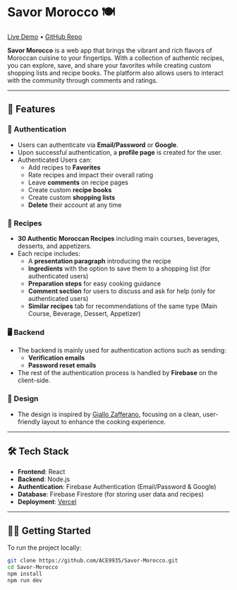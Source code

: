 # Savor Morocco 🍽️

[Live Demo](https://savor-morocco.vercel.app) • [GitHub Repo](https://github.com/ACE9935/Savor-Morocco)

**Savor Morocco** is a web app that brings the vibrant and rich flavors of Moroccan cuisine to your fingertips. With a collection of authentic recipes, you can explore, save, and share your favorites while creating custom shopping lists and recipe books. The platform also allows users to interact with the community through comments and ratings.

---

## 🌟 Features

### 🔐 Authentication
- Users can authenticate via **Email/Password** or **Google**.
- Upon successful authentication, a **profile page** is created for the user.
- Authenticated Users can:
  - Add recipes to **Favorites**
  - Rate recipes and impact their overall rating
  - Leave **comments** on recipe pages
  - Create custom **recipe books**
  - Create custom **shopping lists**
  - **Delete** their account at any time

### 🍲 Recipes
- **30 Authentic Moroccan Recipes** including main courses, beverages, desserts, and appetizers.
- Each recipe includes:
  - A **presentation paragraph** introducing the recipe
  - **Ingredients** with the option to save them to a shopping list (for authenticated users)
  - **Preparation steps** for easy cooking guidance
  - **Comment section** for users to discuss and ask for help (only for authenticated users)
  - **Similar recipes** tab for recommendations of the same type (Main Course, Beverage, Dessert, Appetizer)

### 🖥 Backend
- The backend is mainly used for authentication actions such as sending:
  - **Verification emails**
  - **Password reset emails**
- The rest of the authentication process is handled by **Firebase** on the client-side.
  
### 🎨 Design
- The design is inspired by [Giallo Zafferano](https://www.giallozafferano.com/), focusing on a clean, user-friendly layout to enhance the cooking experience.

---

## 🛠 Tech Stack

- **Frontend**: React
- **Backend**: Node.js
- **Authentication**: Firebase Authentication (Email/Password & Google)
- **Database**: Firebase Firestore (for storing user data and recipes)
- **Deployment**: [Vercel](https://vercel.com/)

---

## 🧑‍💻 Getting Started

To run the project locally:

```bash
git clone https://github.com/ACE9935/Savor-Morocco.git
cd Savor-Morocco
npm install
npm run dev
